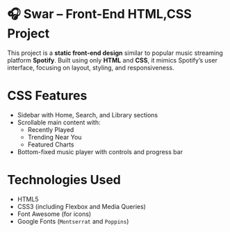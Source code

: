 # 🎧 Swar – Front-End HTML,CSS Project

This project is a **static front-end design** similar to popular music streaming platform **Spotify**. Built using only **HTML** and **CSS**, it mimics Spotify’s user interface, focusing on layout, styling, and responsiveness.


#  CSS Features

- Sidebar with Home, Search, and Library sections
- Scrollable main content with:
  - Recently Played
  - Trending Near You
  - Featured Charts
- Bottom-fixed music player with controls and progress bar
  
# Technologies Used

- HTML5
- CSS3 (including Flexbox and Media Queries)
- Font Awesome (for icons)
- Google Fonts (`Montserrat` and `Poppins`)



